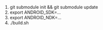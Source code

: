 1. git submodule init && git submodule update
2. export ANDROID\_SDK=... 
3. export ANDROID\_NDK=... 
4. ./build.sh
